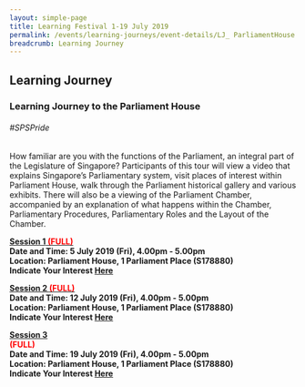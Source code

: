 ```yaml
---
layout: simple-page
title: Learning Festival 1-19 July 2019
permalink: /events/learning-journeys/event-details/LJ_ ParliamentHouse
breadcrumb: Learning Journey
---
```


## Learning Journey 
### Learning Journey to the Parliament House

###### _#SPSPride_ 

How familiar are you with the functions of the Parliament, an integral part of the Legislature of Singapore? Participants of this tour will view a video that explains Singapore’s Parliamentary system, visit places of interest within Parliament House, walk through the Parliament historical gallery and various exhibits. There will also be a viewing of the Parliament Chamber, accompanied by an explanation of what happens within the Chamber, Parliamentary Procedures, Parliamentary Roles and the Layout of the Chamber.

<b><u>Session 1<font color="red"> (FULL)</font></u><br>
**Date and Time: 5 July 2019 (Fri), 4.00pm - 5.00pm** <br>
**Location: Parliament House, 1 Parliament Place (S178880)** <br>
**Indicate Your Interest [Here](https://www.eventbrite.sg/e/learning-journey-to-the-parliament-house-tickets-63103350821)** 

<b><u>Session 2 <font color="red"> (FULL)</font></u><br>
**Date and Time: 12 July 2019 (Fri), 4.00pm - 5.00pm** <br>
**Location: Parliament House, 1 Parliament Place (S178880)** <br>
**Indicate Your Interest [Here](https://www.eventbrite.sg/e/learning-journey-to-the-parliament-house-2nd-run-tickets-63103619625)** 

<b><u>Session 3</u><br> <font color="red"> (FULL)</font></u><br>
**Date and Time: 19 July 2019 (Fri), 4.00pm - 5.00pm** <br>
**Location: Parliament House, 1 Parliament Place (S178880)** <br>
**Indicate Your Interest [Here](https://www.eventbrite.sg/e/learning-journey-to-the-parliament-house-3rd-run-tickets-63103778099)** 

